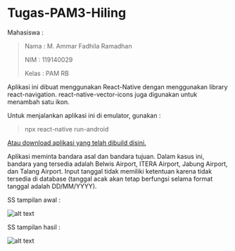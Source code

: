 # Tugas-PAM3-Hiling

 Mahasiswa :
> Nama   : M. Ammar Fadhila Ramadhan
> 
> NIM    : 119140029
> 
> Kelas  : PAM RB


Aplikasi ini dibuat menggunakan React-Native dengan menggunakan library react-navigation. react-native-vector-icons juga digunakan untuk menambah satu ikon.

Untuk menjalankan aplikasi ini di emulator, gunakan :

> npx react-native run-android

[Atau download aplikasi yang telah dibuild disini.](https://github.com/usagi13/Tugas-PAM3-Hiling/blob/main/PAM%20Ammar.apk)

Aplikasi meminta bandara asal dan bandara tujuan. Dalam kasus ini, bandara yang tersedia adalah Belwis Airport, ITERA Airport, Jabung Airport, dan Talang Airport. Input tanggal tidak memiliki ketentuan karena tidak tersedia di database (tanggal acak akan tetap berfungsi selama format tanggal adalah DD/MM/YYYY).

SS tampilan awal :



![alt text](https://github.com/usagi13/Tugas-PAM3-Hiling/blob/main/SS/1.png)

SS tampilan hasil :



![alt text](https://github.com/usagi13/Tugas-PAM3-Hiling/blob/main/SS/2.png)
